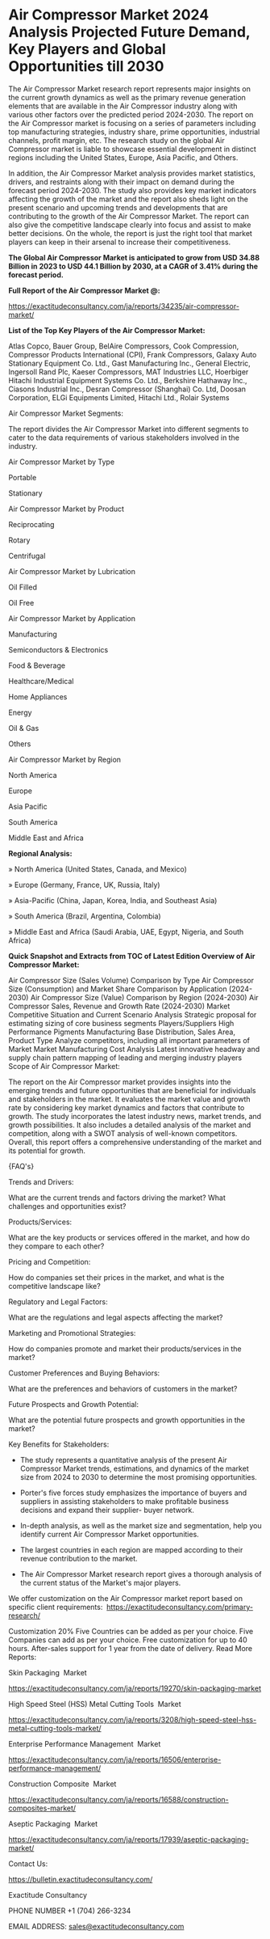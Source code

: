 # Air Compressor Market 2024 Analysis Projected Future Demand, Key Players and Global Opportunities till 2030

The Air Compressor Market research report represents major insights on the current growth dynamics as well as the primary revenue generation elements that are available in the Air Compressor industry along with various other factors over the predicted period 2024-2030. The report on the Air Compressor market is focusing on a series of parameters including top manufacturing strategies, industry share, prime opportunities, industrial channels, profit margin, etc. The research study on the global Air Compressor market is liable to showcase essential development in distinct regions including the United States, Europe, Asia Pacific, and Others.

In addition, the Air Compressor Market analysis provides market statistics, drivers, and restraints along with their impact on demand during the forecast period 2024-2030. The study also provides key market indicators affecting the growth of the market and the report also sheds light on the present scenario and upcoming trends and developments that are contributing to the growth of the Air Compressor Market. The report can also give the competitive landscape clearly into focus and assist to make better decisions. On the whole, the report is just the right tool that market players can keep in their arsenal to increase their competitiveness.

**The Global Air Compressor Market is anticipated to grow from USD 34.88 Billion in 2023 to USD 44.1 Billion by 2030, at a CAGR of 3.41% during the forecast period.**

**Full Report of the Air Compressor Market @:**

https://exactitudeconsultancy.com/ja/reports/34235/air-compressor-market/

**List of the Top Key Players of the Air Compressor Market:**

Atlas Copco, Bauer Group, BelAire Compressors, Cook Compression, Compressor Products International (CPI), Frank Compressors, Galaxy Auto Stationary Equipment Co. Ltd., Gast Manufacturing Inc., General Electric, Ingersoll Rand Plc, Kaeser Compressors, MAT Industries LLC, Hoerbiger Hitachi Industrial Equipment Systems Co. Ltd., Berkshire Hathaway Inc., Ciasons Industrial Inc., Desran Compressor (Shanghai) Co. Ltd, Doosan Corporation, ELGi Equipments Limited, Hitachi Ltd., Rolair Systems

Air Compressor Market Segments:

The report divides the Air Compressor Market into different segments to cater to the data requirements of various stakeholders involved in the industry.

Air Compressor Market by Type

Portable

Stationary

Air Compressor Market by Product

Reciprocating

Rotary

Centrifugal

Air Compressor Market by Lubrication

Oil Filled

Oil Free

Air Compressor Market by Application

Manufacturing

Semiconductors & Electronics

Food & Beverage

Healthcare/Medical

Home Appliances

Energy

Oil & Gas

Others

Air Compressor Market by Region

North America

Europe

Asia Pacific

South America

Middle East and Africa

**Regional Analysis:**

» North America (United States, Canada, and Mexico)

» Europe (Germany, France, UK, Russia, Italy)

» Asia-Pacific (China, Japan, Korea, India, and Southeast Asia)

» South America (Brazil, Argentina, Colombia)

» Middle East and Africa (Saudi Arabia, UAE, Egypt, Nigeria, and South Africa)

**Quick Snapshot and Extracts from TOC of Latest Edition Overview of Air Compressor Market:**

Air Compressor Size (Sales Volume) Comparison by Type
Air Compressor Size (Consumption) and Market Share Comparison by Application (2024-2030)
Air Compressor Size (Value) Comparison by Region (2024-2030)
Air Compressor Sales, Revenue and Growth Rate (2024-2030)
Market Competitive Situation and Current Scenario Analysis
Strategic proposal for estimating sizing of core business segments
Players/Suppliers High Performance Pigments Manufacturing Base Distribution, Sales Area, Product Type
Analyze competitors, including all important parameters of Market
Market Manufacturing Cost Analysis
Latest innovative headway and supply chain pattern mapping of leading and merging industry players
Scope of Air Compressor Market:

The report on the Air Compressor market provides insights into the emerging trends and future opportunities that are beneficial for individuals and stakeholders in the market.
It evaluates the market value and growth rate by considering key market dynamics and factors that contribute to growth.
The study incorporates the latest industry news, market trends, and growth possibilities.
It also includes a detailed analysis of the market and competition, along with a SWOT analysis of well-known competitors.
Overall, this report offers a comprehensive understanding of the market and its potential for growth.

{FAQ's}

Trends and Drivers:

What are the current trends and factors driving the market? What challenges and opportunities exist?

Products/Services:

What are the key products or services offered in the market, and how do they compare to each other?

Pricing and Competition:

How do companies set their prices in the market, and what is the competitive landscape like?

Regulatory and Legal Factors:

What are the regulations and legal aspects affecting the market?

Marketing and Promotional Strategies:

How do companies promote and market their products/services in the market?

Customer Preferences and Buying Behaviors:

What are the preferences and behaviors of customers in the market?

Future Prospects and Growth Potential:

What are the potential future prospects and growth opportunities in the market?

Key Benefits for Stakeholders:

- The study represents a quantitative analysis of the present Air Compressor Market trends, estimations, and dynamics of the market size from 2024 to 2030 to determine the most promising opportunities.

- Porter's five forces study emphasizes the importance of buyers and suppliers in assisting stakeholders to make profitable business decisions and expand their supplier- buyer network.

- In-depth analysis, as well as the market size and segmentation, help you identify current Air Compressor Market opportunities.

- The largest countries in each region are mapped according to their revenue contribution to the market.

- The Air Compressor Market research report gives a thorough analysis of the current status of the Market's major players.

We offer customization on the Air Compressor market report based on specific client requirements:  https://exactitudeconsultancy.com/primary-research/

Customization 20%
Five Countries can be added as per your choice.
Five Companies can add as per your choice.
Free customization for up to 40 hours.
After-sales support for 1 year from the date of delivery.
Read More Reports:

Skin Packaging  Market

https://exactitudeconsultancy.com/ja/reports/19270/skin-packaging-market

High Speed Steel (HSS) Metal Cutting Tools  Market

https://exactitudeconsultancy.com/ja/reports/3208/high-speed-steel-hss-metal-cutting-tools-market/

Enterprise Performance Management  Market

https://exactitudeconsultancy.com/ja/reports/16506/enterprise-performance-management/

Construction Composite  Market

https://exactitudeconsultancy.com/ja/reports/16588/construction-composites-market/

Aseptic Packaging  Market

https://exactitudeconsultancy.com/ja/reports/17939/aseptic-packaging-market/

Contact Us:

https://bulletin.exactitudeconsultancy.com/

Exactitude Consultancy

PHONE NUMBER +1 (704) 266-3234

EMAIL ADDRESS: sales@exactitudeconsultancy.com
